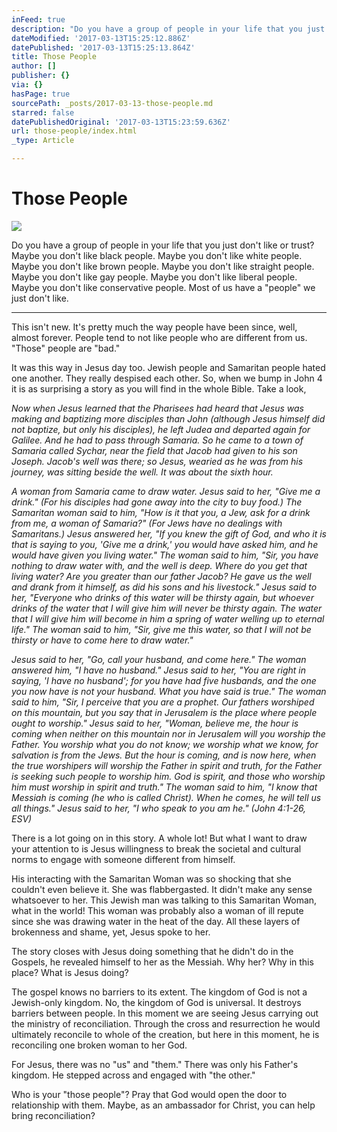 ```yaml
---
inFeed: true
description: "Do you have a group of people in your life that you just don't like or trust? Maybe you don't like black people. Maybe you don't like white people. Maybe you don't like brown people. Maybe you don't like straight people. Maybe you don't like gay people. Maybe you don't like liberal people. Maybe you don't like conservative people. Most of us have a \"people\" we just don't like.\_"
dateModified: '2017-03-13T15:25:12.886Z'
datePublished: '2017-03-13T15:25:13.864Z'
title: Those People
author: []
publisher: {}
via: {}
hasPage: true
sourcePath: _posts/2017-03-13-those-people.md
starred: false
datePublishedOriginal: '2017-03-13T15:23:59.636Z'
url: those-people/index.html
_type: Article

---
```

# Those People
![](https://the-grid-user-content.s3-us-west-2.amazonaws.com/7295783d-e79c-49c0-9373-1fc1e123c4f8.jpg)

Do you have a group of people in your life that you just don't like or trust? Maybe you don't like black people. Maybe you don't like white people. Maybe you don't like brown people. Maybe you don't like straight people. Maybe you don't like gay people. Maybe you don't like liberal people. Maybe you don't like conservative people. Most of us have a "people" we just don't like. 

---

This isn't new. It's pretty much the way people have been since, well, almost forever. People tend to not like people who are different from us. "Those" people are "bad." 

It was this way in Jesus day too. Jewish people and Samaritan people hated one another. They really despised each other. So, when we bump in John 4 it is as surprising a story as you will find in the whole Bible. Take a look, 

_Now when Jesus learned that the Pharisees had heard that Jesus was making and baptizing more disciples than John (although Jesus himself did not baptize, but only his disciples), he left Judea and departed again for Galilee. And he had to pass through Samaria. So he came to a town of Samaria called Sychar, near the field that Jacob had given to his son Joseph. Jacob's well was there; so Jesus, wearied as he was from his journey, was sitting beside the well. It was about the sixth hour._

_A woman from Samaria came to draw water. Jesus said to her, "Give me a drink." (For his disciples had gone away into the city to buy food.) The Samaritan woman said to him, "How is it that you, a Jew, ask for a drink from me, a woman of Samaria?" (For Jews have no dealings with Samaritans.) Jesus answered her, "If you knew the gift of God, and who it is that is saying to you, 'Give me a drink,' you would have asked him, and he would have given you living water." The woman said to him, "Sir, you have nothing to draw water with, and the well is deep. Where do you get that living water? Are you greater than our father Jacob? He gave us the well and drank from it himself, as did his sons and his livestock." Jesus said to her, "Everyone who drinks of this water will be thirsty again, but whoever drinks of the water that I will give him will never be thirsty again. The water that I will give him will become in him a spring of water welling up to eternal life." The woman said to him, "Sir, give me this water, so that I will not be thirsty or have to come here to draw water."_

_Jesus said to her, "Go, call your husband, and come here." The woman answered him, "I have no husband." Jesus said to her, "You are right in saying, 'I have no husband'; for you have had five husbands, and the one you now have is not your husband. What you have said is true." The woman said to him, "Sir, I perceive that you are a prophet. Our fathers worshiped on this mountain, but you say that in Jerusalem is the place where people ought to worship." Jesus said to her, "Woman, believe me, the hour is coming when neither on this mountain nor in Jerusalem will you worship the Father. You worship what you do not know; we worship what we know, for salvation is from the Jews. But the hour is coming, and is now here, when the true worshipers will worship the Father in spirit and truth, for the Father is seeking such people to worship him. God is spirit, and those who worship him must worship in spirit and truth." The woman said to him, "I know that Messiah is coming (he who is called Christ). When he comes, he will tell us all things." Jesus said to her, "I who speak to you am he." (John 4:1-26, ESV)_

There is a lot going on in this story. A whole lot! But what I want to draw your attention to is Jesus willingness to break the societal and cultural norms to engage with someone different from himself. 

His interacting with the Samaritan Woman was so shocking that she couldn't even believe it. She was flabbergasted. It didn't make any sense whatsoever to her. This Jewish man was talking to this Samaritan Woman, what in the world! This woman was probably also a woman of ill repute since she was drawing water in the heat of the day. All these layers of brokenness and shame, yet, Jesus spoke to her. 

The story closes with Jesus doing something that he didn't do in the Gospels, he revealed himself to her as the Messiah. Why her? Why in this place? What is Jesus doing? 

The gospel knows no barriers to its extent. The kingdom of God is not a Jewish-only kingdom. No, the kingdom of God is universal. It destroys barriers between people. In this moment we are seeing Jesus carrying out the ministry of reconciliation. Through the cross and resurrection he would ultimately reconcile to whole of the creation, but here in this moment, he is reconciling one broken woman to her God. 

For Jesus, there was no "us" and "them." There was only his Father's kingdom. He stepped across and engaged with "the other." 

Who is your "those people"? Pray that God would open the door to relationship with them. Maybe, as an ambassador for Christ, you can help bring reconciliation?